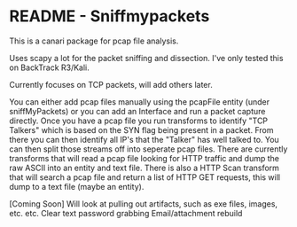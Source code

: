 # README - Sniffmypackets

This is a canari package for pcap file analysis.

Uses scapy a lot for the packet sniffing and dissection. I've only tested this on BackTrack R3/Kali.

Currently focuses on TCP packets, will add others later.

You can either add pcap files manually using the pcapFile entity (under sniffMyPackets) or you can add an Interface and run a packet capture directly. 
Once you have a pcap file you run transforms to identify "TCP Talkers" which is based on the SYN flag being present in a packet.
From there you can then identify all IP's that the "Talker" has well talked to. You can then split those streams off into seperate pcap files.
There are currently transforms that will read a pcap file looking for HTTP traffic and dump the raw ASCII into an entity and text file. There is also a HTTP Scan transform
that will search a pcap file and return a list of HTTP GET requests, this will dump to a text file (maybe an entity).

[Coming Soon]
Will look at pulling out artifacts, such as exe files, images, etc. etc.
Clear text password grabbing
Email/attachment rebuild 


